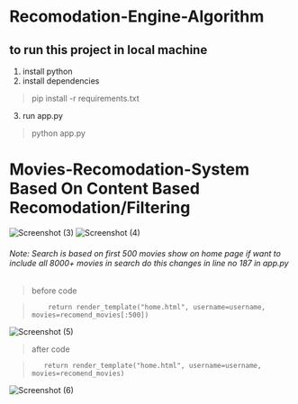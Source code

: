 # Recomodation-Engine-Algorithm


## to run this project in local machine

1. install python
2. install dependencies
> pip install -r requirements.txt
3. run app.py
> python app.py



# Movies-Recomodation-System Based On Content Based Recomodation/Filtering
![Screenshot (3)](https://user-images.githubusercontent.com/76725762/170815498-45a7c711-8e3b-4ab8-a07f-18fa2a251f1e.png)
![Screenshot (4)](https://user-images.githubusercontent.com/76725762/170815511-be0b5c55-e9aa-44c3-931b-7fb4b04fc152.png)



###### Note: Search is based on first 500 movies show on home page if want to include all 8000+ movies in search do this changes in line no 187 in app.py
> before code 


>         return render_template("home.html", username=username, movies=recomend_movies[:500])


![Screenshot (5)](https://user-images.githubusercontent.com/76725762/170815695-d2fa38d4-3902-438d-bd67-bce73c855760.png)
 
>after code


>        return render_template("home.html", username=username, movies=recomend_movies)


![Screenshot (6)](https://user-images.githubusercontent.com/76725762/170815704-7ad81a9b-24d3-44a8-ae89-628ce2b796cd.png)
